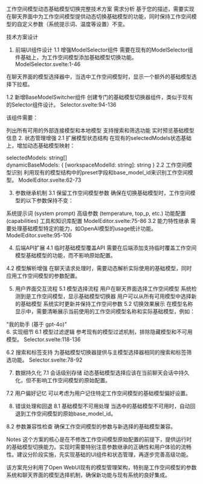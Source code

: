 工作空间模型动态基础模型切换完整技术方案
需求分析
基于您的描述，需要实现在聊天界面中为工作空间模型提供动态切换基础模型的功能，同时保持工作空间模型的自定义参数（系统提示词、温度等设置）不变。

技术方案设计
1. 前端UI组件设计
1.1 增强ModelSelector组件
需要在现有的ModelSelector组件基础上，为工作空间模型添加基础模型切换功能。 ModelSelector.svelte:1-46

在聊天界面的模型选择器中，当选中工作空间模型时，显示一个额外的基础模型选择下拉框。

1.2 新增BaseModelSwitcher组件
创建专门的基础模型切换器组件，类似于现有的Selector组件设计。 Selector.svelte:94-136

该组件需要：

列出所有可用的外部连接模型和本地模型
支持搜索和筛选功能
实时预览基础模型信息
2. 状态管理增强
2.1 扩展模型状态结构
在现有的selectedModels状态基础上，增加动态基础模型映射：

selectedModels: string[]  
dynamicBaseModels: { [workspaceModelId: string]: string }
2.2 工作空间模型识别
利用现有的模型结构中的preset字段和base_model_id来识别工作空间模型。 ModelEditor.svelte:62-73

3. 参数继承机制
3.1 保留工作空间模型参数
确保在切换基础模型时，工作空间模型的以下参数保持不变：

系统提示词 (system prompt)
高级参数 (temperature, top_p, etc.)
功能配置 (capabilities)
工具和知识库配置 ModelEditor.svelte:75-86
3.2 能力特性继承
需要处理基础模型特定的能力，如OpenAI模型的usage统计功能。 ModelEditor.svelte:95-106

4. 后端API扩展
4.1 临时基础模型覆盖API
需要在后端添加支持临时覆盖工作空间模型基础模型的功能，而不影响原始配置。

4.2 模型解析增强
在聊天请求处理时，需要动态解析实际使用的基础模型，同时应用工作空间模型的参数配置。

5. 用户界面交互流程
5.1 模型选择流程
用户在聊天界面选择工作空间模型
系统检测到是工作空间模型，显示基础模型切换器
用户可以从所有可用模型中选择新的基础模型
系统实时更新并保持工作空间参数
5.2 切换效果展示
在模型名称显示中，需要清晰展示当前使用的工作空间模型名称和实际基础模型，例如：

"我的助手 (基于 gpt-4o)"  
6. 实现细节
6.1 模型过滤逻辑
参考现有的模型过滤机制，排除隐藏模型和不可用模型。 Selector.svelte:118-136

6.2 搜索和标签支持
为基础模型切换器提供与主模型选择器相同的搜索和标签筛选功能。 Selector.svelte:78-92

7. 数据持久化
7.1 会话级别存储
动态基础模型选择应该在当前聊天会话中持久化，但不影响工作空间模型的原始配置。

7.2 用户偏好记忆
可以考虑为用户记住特定工作空间模型的基础模型偏好设置。

8. 错误处理和回退
8.1 基础模型不可用处理
当选中的基础模型不可用时，自动回退到工作空间模型的原始base_model_id。

8.2 参数兼容性检查
确保工作空间模型的参数与新选择的基础模型兼容。

Notes
这个方案的核心是在不修改工作空间模型原始配置的前提下，提供运行时的基础模型切换能力。实现时需要特别注意参数继承的正确性和用户体验的流畅性。建议分阶段实施，先实现基础的UI组件和状态管理，再逐步完善高级功能。

该方案充分利用了Open WebUI现有的模型管理架构，特别是工作空间模型的参数系统和聊天界面的模型选择机制，确保新功能与现有系统的良好集成。